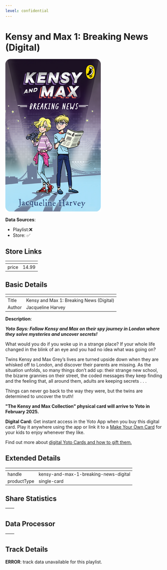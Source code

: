 ```yaml
---
level: confidential
---
```

# Kensy and Max 1: Breaking News (Digital)

![card_[bz0Wn].png](../../img/cards/card_[bz0Wn].png)

**Data Sources**: 

- Playlist:❌
- Store: ✅


## Store Links

| <!-- --> | <!-- --> |
| - | - |
| price | 14.99 |


## Basic Details

| <!-- --> | <!-- --> |
| - | - |
| Title | Kensy and Max 1: Breaking News (Digital) |
| Author | Jacqueline Harvey |

**Description**:

_**Yoto Says: Follow Kensy and Max on their spy journey in London where they solve mysteries and uncover secrets!**_

What would you do if you woke up in a strange place? If your whole life changed in the blink of an eye and you had no idea what was going on?    

Twins Kensy and Max Grey’s lives are turned upside down when they are whisked off to London, and discover their parents are missing. As the situation unfolds, so many things don’t add up: their strange new school, the bizarre grannies on their street, the coded messages they keep finding and the feeling that, all around them, adults are keeping secrets . . .    

Things can never go back to the way they were, but the twins are determined to uncover the truth!

**"The Kensy and Max Collection" physical card will arrive to Yoto in February 2025.**

**Digital Card:** Get instant access in the Yoto App when you buy this digital card. Play it anywhere using the app or link it to a [Make Your Own Card](https://ca.yotoplay.com/pages/myo) for your kids to enjoy whenever they like.

Find out more about [digital Yoto Cards and how to gift them.](https://uk.yotoplay.com/blogs/yoto-journal/what-are-digital-yoto-cards)


## Extended Details

| <!-- --> | <!-- --> |
| - | - |
| handle | kensy-and-max-1-breaking-news-digital |
| productType | single-card |


## Share Statistics

| <!-- --> | <!-- --> |
| - | - |


## Data Processor

| <!-- --> | <!-- --> |
| - | - |


## Track Details

**ERROR**: track data unavailable for this playlist.
